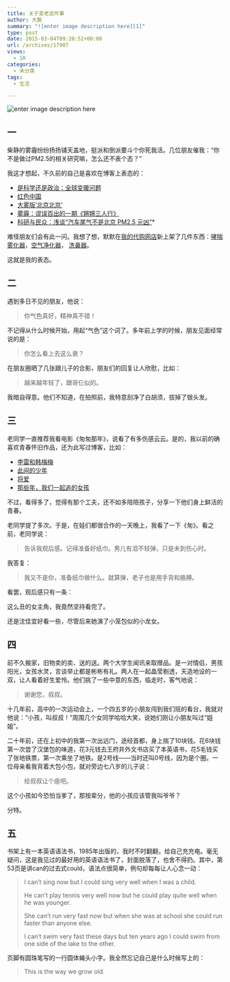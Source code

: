```yaml
---
title: 关于变老这件事
author: 大鹏
summary: "![enter image description here][1]"
type: post
date: 2015-03-04T09:20:52+00:00
url: /archives/17907
views:
  - 10
categories:
  - 未分类
tags:
  - 生活

---
```

![enter image description here][1]

## 一

柴静的雾霾纷纷扬扬铺天盖地，挺派和倒派要斗个你死我活。几位朋友催我：“你不是做过PM2.5的相关研究嘛，怎么还不表个态？”

我这才想起，不久前的自己是喜欢在博客上表态的：

  * [是科学还是政治：全球变暖问题][2]
  * [红色中国][3]
  * [大雾版’北京北京’][4]
  * [雾霾：谬误百出的一期《锵锵三人行》][5]
  * [科研与民众：浅谈“汽车尾气不是北京 PM2.5 元凶”][6]*

难怪朋友们会有此一问。我想了想，默默在[我的代购网店][7]新上架了几件东西：[哮喘雾化器][8]，[空气净化器][9]， [洗鼻器][10]。

这就是我的表态。

## 二

遇到多日不见的朋友，他说：

> 你气色真好，精神真不错！

不记得从什么时候开始，用起“气色”这个词了。多年前上学的时候，朋友见面经常说的是：

> 你怎么看上去这么衰？

在朋友圈晒了几张跟儿子的合影，朋友们的回复让人欣慰，比如：

> 越来越年轻了，跟哥仨似的。

我暗自得意。他们不知道，在拍照前，我特意刮净了白胡须，拔掉了银头发。

## 三

老同学一直推荐我看电影《匆匆那年》，说看了有多伤感云云。是的，我以前的确喜欢青春怀旧作品，还为此写过博客，比如：

  * [李雷和韩梅梅][11]
  * [此间的少年][12]
  * [将爱][13]
  * [那些年，我们一起追的女孩][14]

不过，看得多了，觉得有那个工夫，还不如多陪陪孩子，分享一下他们身上鲜活的青春。

老同学提了多次。于是，在娃们都很合作的一天晚上，我看了一下《匆》。看之前，老同学说：

> 告诉我观后感。记得准备好纸巾。男儿有泪不轻弹，只是未到伤心时。

我答复：

> 我又不是你，准备纸巾做什么。就算弹，老子也是用手背和胳膊。

看罢，观后感只有一条：

这么丑的女主角，我竟然坚持看完了。

还是沈佳宜好看一些，尽管后来她演了小笼包似的小龙女。

## 四

前不久搬家，旧物卖的卖、送的送。两个大学生闻讯来取赠品。是一对情侣，男孩阳光，女孩水灵，言谈举止都是彬彬有礼。两人在一起晶莹剔透，天造地设的一双，让人看着好生爱怜。他们挑了一些中意的东西，临走时，客气地说：

> 谢谢您，叔叔。

十几年前，高中的一次运动会上，一个四五岁的小朋友闯到我们班的看台，我就对他说：“小孩，叫叔叔！”周围几个女同学哈哈大笑，说她们刚让小朋友叫过“姐姐”。

二十年前，还在上初中的我第一次出远门，途经首都，身上揣了10块钱。花6块钱第一次尝了汉堡包的味道，花3元钱去王府井外文书店买了本英语书，花5毛钱买了张地铁票，第一次乘坐了地铁。是2号线——当时还叫0号线，因为是个圈。一位母亲看我背着大包小包，就对旁边七八岁的儿子说：

> 给叔叔让个座吧。

这个小孩如今恐怕当爹了，那按辈分，他的小孩应该管我叫爷爷？

分特。

## 五

书架上有一本英语语法书，1985年出版的，我时不时翻翻，给自己充充电。毫无疑问，这是我见过的最好用的英语语法书了，封面脱落了，也舍不得扔。其中，第53页是讲can的过去式could，语法点很简单，例句却每每让人心念一动：

> I can&#8217;t sing now but I could sing very well when I was a child.
> 
> He can&#8217;t play tennis very well now but he could play quite well when he was younger.
> 
> She can&#8217;t run very fast now but when she was at school she could run faster than anyone else.
> 
> I can&#8217;t swim very fast these days but ten years ago I could swim from one side of the lake to the other.

页脚有圆珠笔写的一行圆体蝇头小字。我全然忘记自己是什么时候写上的：

> This is the way we grow old.

 [1]: http://a.tgcdn.net/images/products/zoom/e79b_ctrl-alt-del_cup_set.jpg
 [2]: http://pzhao.org/archives/10792
 [3]: http://pzhao.org/archives/12084
 [4]: http://pzhao.org/archives/14708
 [5]: http://pzhao.org/archives/16038
 [6]: http://pzhao.org/archives/16854
 [7]: http://pzhao.org/daigou/
 [8]: http://pzhao.org/daigou/product/pari-compactinqua-neb-plus-inhalationsgerat/
 [9]: http://pzhao.org/daigou/product/blueair-luftreiniger-603/
 [10]: http://pzhao.org/daigou/product/emcur-nasendusche-mit-spulsalz/
 [11]: http://pzhao.org/archives/12141
 [12]: http://pzhao.org/archives/11802
 [13]: http://pzhao.org/archives/12972
 [14]: http://pzhao.org/archives/14580
